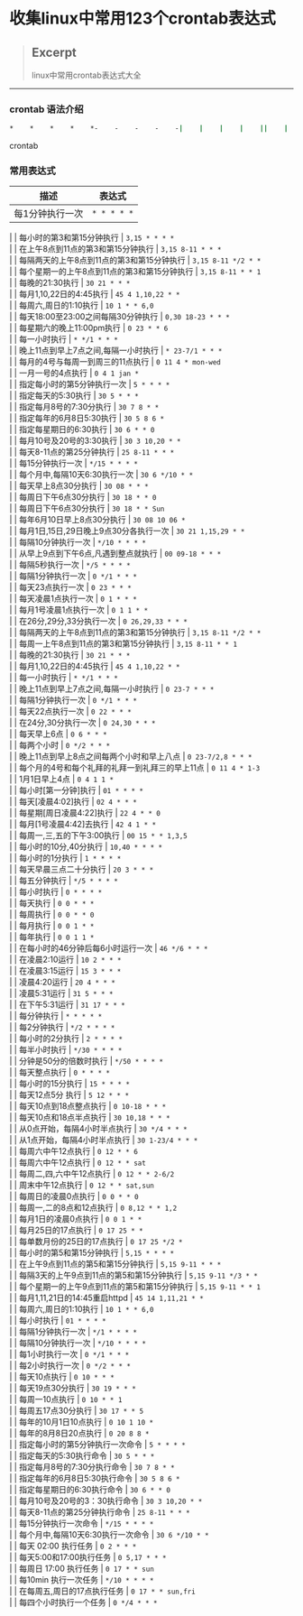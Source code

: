 # 收集linux中常用123个crontab表达式

> ## Excerpt
> linux中常用crontab表达式大全

---
### crontab 语法介绍

```bash
*    *    *    *    *-    -    -    -    -|    |    |    |    ||    |    |    |    +----- 星期中星期几 (0 - 6) (星期天 为0)|    |    |    +---------- 月份 (1 - 12) |    |    +--------------- 一个月中的第几天 (1 - 31)|    +-------------------- 小时 (0 - 23)+------------------------- 分钟 (0 - 59)登录后复制
```

crontab

### 常用表达式

| 描述 | 表达式 |
| --- | --- |
| 每1分钟执行一次 | `* * * * *`  
 |
| 每小时的第3和第15分钟执行 | `3,15 * * * *`  
 |
| 在上午8点到11点的第3和第15分钟执行 | `3,15 8-11 * * *`  
 |
| 每隔两天的上午8点到11点的第3和第15分钟执行 | `3,15 8-11 */2 * *`  
 |
| 每个星期一的上午8点到11点的第3和第15分钟执行 | `3,15 8-11 * * 1`  
 |
| 每晚的21:30执行 | `30 21 * * *`  
 |
| 每月1,10,22日的4:45执行 | `45 4 1,10,22 * *`  
 |
| 每周六,周日的1:10执行 | `10 1 * * 6,0`  
 |
| 每天18:00至23:00之间每隔30分钟执行 | `0,30 18-23 * * *`  
 |
| 每星期六的晚上11:00pm执行 | `0 23 * * 6`  
 |
| 每一小时执行 | `* */1 * * *`  
 |
| 晚上11点到早上7点之间,每隔一小时执行 | `* 23-7/1 * * *`  
 |
| 每月的4号与每周一到周三的11点执行 | `0 11 4 * mon-wed`  
 |
| 一月一号的4点执行 | `0 4 1 jan *`  
 |
| 指定每小时的第5分钟执行一次 | `5 * * * *`  
 |
| 指定每天的5:30执行 | `30 5 * * *`  
 |
| 指定每月8号的7:30分执行 | `30 7 8 * *`  
 |
| 指定每年的6月8日5:30执行 | `30 5 8 6 *`  
 |
| 指定每星期日的6:30执行 | `30 6 * * 0`  
 |
| 每月10号及20号的3:30执行 | `30 3 10,20 * *`  
 |
| 每天8-11点的第25分钟执行 | `25 8-11 * * *`  
 |
| 每15分钟执行一次 | `*/15 * * * *`  
 |
| 每个月中,每隔10天6:30执行一次 | `30 6 */10 * *`  
 |
| 每天早上8点30分执行 | `30 08 * * *`  
 |
| 每周日下午6点30分执行 | `30 18 * * 0`  
 |
| 每周日下午6点30分执行 | `30 18 * * Sun`  
 |
| 每年6月10日早上8点30分执行 | `30 08 10 06 *`  
 |
| 每月1日,15日,29日晚上9点30分各执行一次 | `30 21 1,15,29 * *`  
 |
| 每隔10分钟执行一次 | `*/10 * * * *`  
 |
| 从早上9点到下午6点,凡遇到整点就执行 | `00 09-18 * * *`  
 |
| 每隔5秒执行一次 | `*/5 * * * *`  
 |
| 每隔1分钟执行一次 | `0 */1 * * *`  
 |
| 每天23点执行一次 | `0 23 * * *`  
 |
| 每天凌晨1点执行一次 | `0 1 * * *`  
 |
| 每月1号凌晨1点执行一次 | `0 1 1 * *`  
 |
| 在26分,29分,33分执行一次 | `0 26,29,33 * * *`  
 |
| 每隔两天的上午8点到11点的第3和第15分钟执行 | `3,15 8-11 */2 * *`  
 |
| 每周一上午8点到11点的第3和第15分钟执行 | `3,15 8-11 * * 1`  
 |
| 每晚的21:30执行 | `30 21 * * *`  
 |
| 每月1,10,22日的4:45执行 | `45 4 1,10,22 * *`  
 |
| 每一小时执行 | `* */1 * * *`  
 |
| 晚上11点到早上7点之间,每隔一小时执行 | `0 23-7 * * *`  
 |
| 每隔1分钟执行一次 | `0 */1 * * *`  
 |
| 每天22点执行一次 | `0 22 * * *`  
 |
| 在24分,30分执行一次 | `0 24,30 * * *`  
 |
| 每天早上6点 | `0 6 * * *`  
 |
| 每两个小时 | `0 */2 * * *`  
 |
| 晚上11点到早上8点之间每两个小时和早上八点 | `0 23-7/2,8 * * *`  
 |
| 每个月的4号和每个礼拜的礼拜一到礼拜三的早上11点 | `0 11 4 * 1-3`  
 |
| 1月1日早上4点 | `0 4 1 1 *`  
 |
| 每小时\[第一分钟\]执行 | `01 * * * *`  
 |
| 每天\[凌晨4:02\]执行 | `02 4 * * *`  
 |
| 每星期\[周日凌晨4:22\]执行 | `22 4 * * 0`  
 |
| 每月\[1号凌晨4:42\]去执行 | `42 4 1 * *`  
 |
| 每周一,三,五的下午3:00执行 | `00 15 * * 1,3,5`  
 |
| 每小时的10分,40分执行 | `10,40 * * * *`  
 |
| 每小时的1分执行 | `1 * * * *`  
 |
| 每天早晨三点二十分执行 | `20 3 * * *`  
 |
| 每五分钟执行 | `*/5 * * * *`  
 |
| 每小时执行 | `0 * * * *`  
 |
| 每天执行 | `0 0 * * *`  
 |
| 每周执行 | `0 0 * * 0`  
 |
| 每月执行 | `0 0 1 * *`  
 |
| 每年执行 | `0 0 1 1 *`  
 |
| 在每小时的46分钟后每6小时运行一次 | `46 */6 * * *`  
 |
| 在凌晨2:10运行 | `10 2 * * *`  
 |
| 在凌晨3:15运行 | `15 3 * * *`  
 |
| 凌晨4:20运行 | `20 4 * * *`  
 |
| 凌晨5:31运行 | `31 5 * * *`  
 |
| 在下午5:31运行 | `31 17 * * *`  
 |
| 每分钟执行 | `* * * * *`  
 |
| 每2分钟执行 | `*/2 * * * *`  
 |
| 每小时的2分执行 | `2 * * * *`  
 |
| 每半小时执行 | `*/30 * * * *`  
 |
| 分钟是50分的倍数时执行 | `*/50 * * * *`  
 |
| 每天整点执行 | `0 * * * *`  
 |
| 每小时的15分执行 | `15 * * * *`  
 |
| 每天12点5分 执行 | `5 12 * * *`  
 |
| 每天10点到18点整点执行 | `0 10-18 * * *`  
 |
| 每天10点和18点半点执行 | `30 10,18 * * *`  
 |
| 从0点开始，每隔4小时半点执行 | `30 */4 * * *`  
 |
| 从1点开始，每隔4小时半点执行 | `30 1-23/4 * * *`  
 |
| 每周六中午12点执行 | `0 12 * * 6`  
 |
| 每周六中午12点执行 | `0 12 * * sat`  
 |
| 每周二,四,六中午12点执行 | `0 12 * * 2-6/2`  
 |
| 周末中午12点执行 | `0 12 * * sat,sun`  
 |
| 每周日的凌晨0点执行 | `0 0 * * 0`  
 |
| 每周一,二的8点和12点执行 | `0 8,12 * * 1,2`  
 |
| 每月1日的凌晨0点执行 | `0 0 1 * *`  
 |
| 每月25日的17点执行 | `0 17 25 * *`  
 |
| 每单数月份的25日的17点执行 | `0 17 25 */2 *`  
 |
| 每小时的第5和第15分钟执行 | `5,15 * * * *`  
 |
| 在上午9点到11点的第5和第15分钟执行 | `5,15 9-11 * * *`  
 |
| 每隔3天的上午9点到11点的第5和第15分钟执行 | `5,15 9-11 */3 * *`  
 |
| 每个星期一的上午9点到11点的第5和第15分钟执行 | `5,15 9-11 * * 1`  
 |
| 每月1,11,21日的14:45重启httpd | `45 14 1,11,21 * *`  
 |
| 每周六,周日的1:10执行 | `10 1 * * 6,0`  
 |
| 每小时执行 | `01 * * * *`  
 |
| 每隔1分钟执行一次 | `*/1 * * * *`  
 |
| 每隔10分钟执行一次 | `*/10 * * * *`  
 |
| 每1小时执行一次 | `0 */1 * * *`  
 |
| 每2小时执行一次 | `0 */2 * * *`  
 |
| 每天10点执行 | `0 10 * * *`  
 |
| 每天19点30分执行 | `30 19 * * *`  
 |
| 每周一10点执行 | `0 10 * * 1`  
 |
| 每周五17点30分执行 | `30 17 * * 5`  
 |
| 每年的10月1日10点执行 | `0 10 1 10 *`  
 |
| 每年的8月8日20点执行 | `0 20 8 8 *`  
 |
| 指定每小时的第5分钟执行一次命令 | `5 * * * *`  
 |
| 指定每天的5:30执行命令 | `30 5 * * *`  
 |
| 指定每月8号的7:30分执行命令 | `30 7 8 * *`  
 |
| 指定每年的6月8日5:30执行命令 | `30 5 8 6 *`  
 |
| 指定每星期日的6:30执行命令 | `30 6 * * 0`  
 |
| 每月10号及20号的3：30执行命令 | `30 3 10,20 * *`  
 |
| 每天8-11点的第25分钟执行命令 | `25 8-11 * * *`  
 |
| 每15分钟执行一次命令 | `*/15 * * * *`  
 |
| 每个月中,每隔10天6:30执行一次命令 | `30 6 */10 * *`  
 |
| 每天 02:00 执行任务 | `0 2 * * *`  
 |
| 每天5:00和17:00执行任务 | `0 5,17 * * *`  
 |
| 每周日 17:00 执行任务 | `0 17 * * sun`  
 |
| 每10min 执行一次任务 | `*/10 * * * *`  
 |
| 在每周五,周日的17点执行任务 | `0 17 * * sun,fri`  
 |
| 每四个小时执行一个任务 | `0 */4 * * *`  
